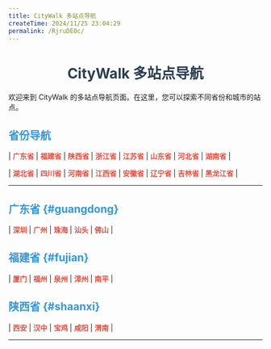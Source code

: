 ```yaml
---
title: CityWalk 多站点导航
createTime: 2024/11/25 23:04:29
permalink: /RjruDE0c/
---
```


# CityWalk 多站点导航

欢迎来到 CityWalk 的多站点导航页面。在这里，您可以探索不同省份和城市的站点。

## 省份导航


| [广东省](#guangdong) | [福建省](#fujian) | [陕西省](#shaanxi) | [浙江省](#zhejiang) | [江苏省](#jiangsu) | [山东省](#shandong) | [河北省](#hebei) | [湖南省](#hunan) |


| [湖北省](#hubei) | [四川省](#sichuan) | [河南省](#henan) | [江西省](#jiangxi) | [安徽省](#anhui) | [辽宁省](#liaoning) | [吉林省](#jilin) | [黑龙江省](#heilongjiang) |

<!-- 添加更多省份 -->

---

## 广东省 {#guangdong}


| [深圳](https://citywalk.wiki/guangdong/shenzhen) | [广州](https://citywalk.wiki/guangdong/guangzhou) | [珠海](https://citywalk.wiki/guangdong/zhuhai) | [汕头](https://citywalk.wiki/guangdong/shantou) | [佛山](https://citywalk.wiki/guangdong/foshan) |

## 福建省 {#fujian}


| [厦门](https://citywalk.wiki/fujian/xiamen) | [福州](https://citywalk.wiki/fujian/fuzhou) | [泉州](https://citywalk.wiki/fujian/quanzhou) | [漳州](https://citywalk.wiki/fujian/zhangzhou) | [南平](https://citywalk.wiki/fujian/nanping) |

## 陕西省 {#shaanxi}


| [西安](https://citywalk.wiki/shaanxi/xian) | [汉中](https://citywalk.wiki/shaanxi/hanzhong) | [宝鸡](https://citywalk.wiki/shaanxi/baoji) | [咸阳](https://citywalk.wiki/shaanxi/xianyang) | [渭南](https://citywalk.wiki/shaanxi/weinan) |

<!-- 添加更多省份和城市 -->

---

<style>
  h1 {
    text-align: center;
    color: #2c3e50;
  }
  h2 {
    color: #3498db;
  }
  table {
    width: 100%;
    border-collapse: collapse;
    margin-bottom: 20px;
  }
  th, td {
    border: 1px solid #ddd;
    padding: 8px;
    text-align: center;
  }
  a {
    text-decoration: none;
    color: #e74c3c;
    font-weight: bold;
  }
  a:hover {
    color: #c0392b;
  }
</style>